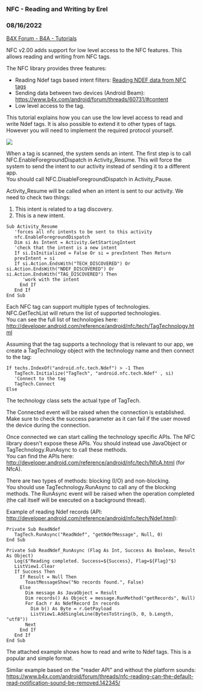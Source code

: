 ### NFC - Reading and Writing by Erel
### 08/16/2022
[B4X Forum - B4A - Tutorials](https://www.b4x.com/android/forum/threads/64451/)

NFC v2.00 adds support for low level access to the NFC features. This allows reading and writing from NFC tags.  
  
The NFC library provides three features:  
- Reading Ndef tags based intent filters: [Reading NDEF data from NFC tags](https://www.b4x.com/android/forum/threads/14931/#content)  
- Sending data between two devices (Android Beam): <https://www.b4x.com/android/forum/threads/60731/#content>  
- Low level access to the tag.  
  
This tutorial explains how you can use the low level access to read and write Ndef tags. It is also possible to extend it to other types of tags. However you will need to implement the required protocol yourself.  
  
![](https://www.b4x.com/android/forum/attachments/42281)  
  
When a tag is scanned, the system sends an intent. The first step is to call NFC.EnableForegroundDispatch in Activity\_Resume. This will force the system to send the intent to our activity instead of sending it to a different app.  
You should call NFC.DisableForegroundDispatch in Activity\_Pause.  
  
Activity\_Resume will be called when an intent is sent to our activity. We need to check two things:  
1. This intent is related to a tag discovery.  
2. This is a new intent.  
  

```B4X
Sub Activity_Resume  
   'forces all nfc intents to be sent to this activity  
   nfc.EnableForegroundDispatch  
   Dim si As Intent = Activity.GetStartingIntent  
   'check that the intent is a new intent  
   If si.IsInitialized = False Or si = prevIntent Then Return  
   prevIntent = si  
   If si.Action.EndsWith("TECH_DISCOVERED") Or si.Action.EndsWith("NDEF_DISCOVERED") Or si.Action.EndsWith("TAG_DISCOVERED") Then  
      'work with the intent  
     End If  
   End If  
End Sub
```

  
  
Each NFC tag can support multiple types of technologies.  
NFC.GetTechList will return the list of supported technologies.  
You can see the full list of technologies here: <http://developer.android.com/reference/android/nfc/tech/TagTechnology.html>  
  
Assuming that the tag supports a technology that is relevant to our app, we create a TagTechnology object with the technology name and then connect to the tag:  

```B4X
If techs.IndexOf("android.nfc.tech.Ndef") > -1 Then  
   TagTech.Initialize("TagTech", "android.nfc.tech.Ndef" , si)  
   'Connect to the tag  
   TagTech.Connect  
Else
```

  
The technology class sets the actual type of TagTech.  
  
The Connected event will be raised when the connection is established. Make sure to check the success parameter as it can fail if the user moved the device during the connection.  
  
Once connected we can start calling the technology specific APIs. The NFC library doesn't expose these APIs. You should instead use JavaObject or TagTechnology.RunAsync to call these methods.  
You can find the APIs here: <http://developer.android.com/reference/android/nfc/tech/NfcA.html> (for NfcA).  
  
There are two types of methods: blocking (I/O) and non-blocking.  
You should use TagTechnology.RunAsync to call any of the blocking methods. The RunAsync event will be raised when the operation completed (the call itself will be executed on a background thread).  
  
Example of reading Ndef records (API: <http://developer.android.com/reference/android/nfc/tech/Ndef.html>):  

```B4X
Private Sub ReadNdef  
   TagTech.RunAsync("ReadNdef", "getNdefMessage", Null, 0)  
End Sub  
  
Private Sub ReadNdef_RunAsync (Flag As Int, Success As Boolean, Result As Object)  
   Log($"Reading completed. Success=${Success}, Flag=${Flag}"$)  
   ListView1.Clear  
   If Success Then  
     If Result = Null Then  
       ToastMessageShow("No records found.", False)  
     Else  
       Dim message As JavaObject = Result  
       Dim records() As Object = message.RunMethod("getRecords", Null)  
       For Each r As NdefRecord In records  
         Dim b() As Byte = r.GetPayload  
         ListView1.AddSingleLine(BytesToString(b, 0, b.Length, "utf8"))  
       Next  
     End If  
   End If  
End Sub
```

  
  
The attached example shows how to read and write to Ndef tags. This is a popular and simple format.  
  
Similar example based on the "reader API" and without the platform sounds: <https://www.b4x.com/android/forum/threads/nfc-reading-can-the-default-read-notification-sound-be-removed.142345/>